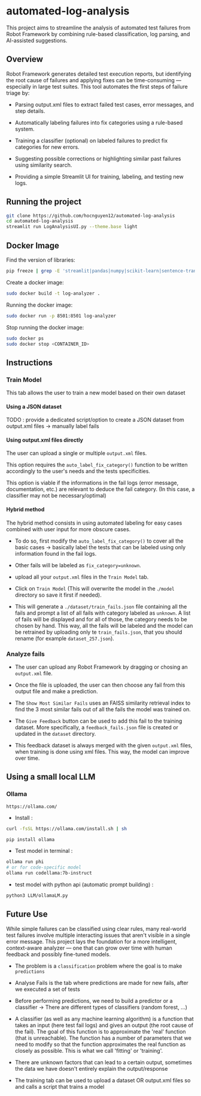 # automated-log-analysis
This project aims to streamline the analysis of automated test failures from Robot Framework by combining rule-based classification, log parsing, and AI-assisted suggestions.

## Overview
Robot Framework generates detailed test execution reports, but identifying the root cause of failures and applying fixes can be time-consuming — especially in large test suites. This tool automates the first steps of failure triage by:

- Parsing output.xml files to extract failed test cases, error messages, and step details.

- Automatically labeling failures into fix categories using a rule-based system.

- Training a classifier (optional) on labeled failures to predict fix categories for new errors.

- Suggesting possible corrections or highlighting similar past failures using similarity search.

- Providing a simple Streamlit UI for training, labeling, and testing new logs.

## Running the project
```bash
git clone https://github.com/hocnguyen12/automated-log-analysis
cd automated-log-analysis
streamlit run LogAnalysisUI.py --theme.base light
```

## Docker Image
Find the version of libraries:
```bash
pip freeze | grep -E 'streamlit|pandas|numpy|scikit-learn|sentence-transformers|faiss|joblib|matplotlib'
```

Create a docker image:
```bash
sudo docker build -t log-analyzer .
```

Running the docker image:
```bash
sudo docker run -p 8501:8501 log-analyzer 
```

Stop running the docker image:
```bash
sudo docker ps
sudo docker stop <CONTAINER_ID>
```

## Instructions
### Train Model
This tab allows the user to train a new model based on their own dataset 

#### Using a JSON dataset
TODO : provide a dedicated script/option to create a JSON dataset from output.xml files -> manually label fails

#### Using output.xml files directly
The user can upload a single or multiple `output.xml` files.

This option requires the `auto_label_fix_category()` function to be written accordingly to the user's needs and the tests specificities.

This option is viable if the informations in the fail logs (error message, documentation, etc.) are relevant to deduce the fail category. (In this case, a classifier may not be necessary/optimal)

#### Hybrid method
The hybrid method consists in using automated labeling for easy cases combined with user input for more obscure cases.


- To do so, first modify the `auto_label_fix_category()` to cover all the basic cases -> basically label the tests that can be labeled using only information found in the fail logs.

- Other fails will be labeled as `fix_category=unknown`.

- upload all your `output.xml` files in the `Train Model` tab.

- Click on `Train Model` (This will overwrite the model in the .`/model` directory so save it first if needed).

- This will generate a `./dataset/train_fails.json` file containing all the fails and prompt a list of all fails with category labeled as `unknown`. A list of fails will be displayed and for all of those, the category needs to be chosen by hand. This way, all the fails will be labeled and the model can be retrained by uploading only te `train_fails.json`, that you should rename (for example `dataset_257.json`).

### Analyze fails
- The user can upload any Robot Framework by dragging or chosing an `output.xml` file.

- Once the file is uploaded, the user can then choose any fail from this output file and make a prediction.

- The `Show Most Similar Fails` uses an FAISS similarity retrieval index to find the 3 most similar fails out of all the fails the model was trained on.

- The `Give Feedback` button can be used to add this fail to the training dataset. More specifically, a `feedback_fails.json` file is created or updated in the `dataset` directory.

- This feedback dataset is always merged with the given `output.xml` files, when training is done using xml files. This way, the model can improve over time.


## Using a small local LLM
### Ollama
`https://ollama.com/`

- Install : 
```bash
curl -fsSL https://ollama.com/install.sh | sh
```

```bash
pip install ollama
```

- Test model in terminal : 
```bash
ollama run phi
# or for code-specific model
ollama run codellama:7b-instruct
```

- test model with python api (automatic prompt building) :
```bash
python3 LLM/ollamaLM.py
```

## Future Use
While simple failures can be classified using clear rules, many real-world test failures involve multiple interacting issues that aren't visible in a single error message. This project lays the foundation for a more intelligent, context-aware analyzer — one that can grow over time with human feedback and possibly fine-tuned models.

- The problem is a `classification` problem where the goal is to make `predictions`
- Analyse Fails is the tab where predictions are made for new fails, after we executed a set of tests
- Before performing predictions, we need to build a predictor or a classifier -> There are different types of classifiers (random forest, ...)
- A classifier (as well as any machine learning algorithm) is a function that takes an input (here test fail logs) and gives an output (the root cause of the fail). The goal of this function is to approximate the 'real' function (that is unreachable). The function has a number of parameters that we need to modify so that the function approximates the real function as closely as possible. This is what we call 'fitting' or 'training'.
- There are unknown factors that can lead to a certain output, sometimes the data we have doesn't entirely explain the output/response

- The training tab can be used to upload a dataset OR output.xml files so and calls a script that trains a model
